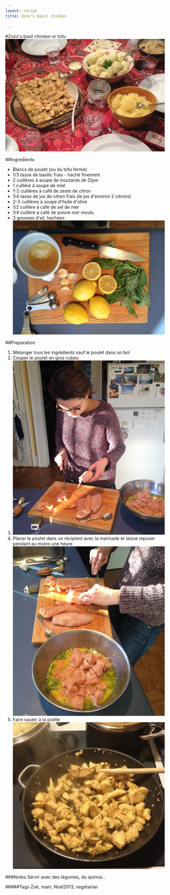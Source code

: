 ```yaml
---
layout: recipe
title: Zozo's basil chicken

---
```


#Zozo's basil chicken or tofu
![image](img/zoe_chicken_or_tofu4.jpg)

##Ingredients
* Blancs de poulet (ou du tofu ferme)
* 1/3 tasse de basilic frais - haché finement
* 2 cuillères à soupe de moutarde de Dijon
* 1 cuillère à soupe de miel
* 1-2 cuillères à café de zeste de citron
* 1/4 tasse de jus de citron frais (le jus d'environ 2 citrons)
* 2-3 cuillères à soupe d'huile d'olive 
* 1/2 cuillère à café de sel de mer
* 1/4 cuillère à café de poivre noir moulu
* 3 gousses d'ail, hachées   
![image](img/zoe_chicken_or_tofu2.jpg)

##Preparation
1. Mélanger tous les ingrédients sauf le poulet dans un bol  
2. Couper le poulet en gros cubes
2. ![image](img/zoe_chicken_or_tofu5.jpg)
2. Placer le poulet dans un récipient avec la marinade et laisse reposer pendant au moins une heure      
![image](img/zoe_chicken_or_tofu3.jpg)
3. Faire sauter à la poëlle   
![image](img/zoe_chicken_or_tofu1.jpg)
 
###Notes
Servir avec des légumes, du quinoa...


#####Tags
Zoé, main, Noël2013, vegetarian
